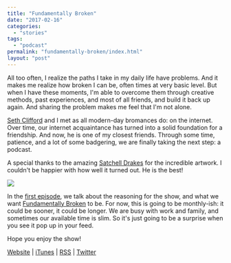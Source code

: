 ```yaml
---
title: "Fundamentally Broken"
date: "2017-02-16"
categories: 
  - "stories"
tags: 
  - "podcast"
permalink: "fundamentally-broken/index.html"
layout: "post"
---
```


All too often, I realize the paths I take in my daily life have problems. And it makes me realize how broken I can be, often times at very basic level. But when I have these moments, I'm able to overcome them through creative methods, past experiences, and most of all friends, and build it back up again. And sharing the problem makes me feel that I'm not alone.

[Seth Clifford](https://twitter.com/sethclifford) and I met as all modern-day bromances do: on the internet. Over time, our internet acquaintance has turned into a solid foundation for a friendship. And now, he is one of my closest friends. Through some time, patience, and a lot of some badgering, we are finally taking the next step: a podcast.

A special thanks to the amazing [Satchell Drakes](https://twitter.com/SatchellDrakes) for the incredible artwork. I couldn't be happier with how well it turned out. He is the best!

![](/images/Image-2-13-17-1-44-PM.jpeg)

In the [first episode](https://itunes.apple.com/us/podcast/fundamentally-broken/id1200632692?mt=2#episodeGuid=7babb7e7-3ac7-4b3e-9f65-06047c23d630), we talk about the reasoning for the show, and what we want [Fundamentally Broken](http://podcast.fundamentallybroken.men) to be. For now, this is going to be monthly-ish: it could be sooner, it could be longer. We are busy with work and family, and sometimes our available time is slim. So it's just going to be a surprise when you see it pop up in your feed.

Hope you enjoy the show!

[Website](http://podcast.fundamentallybroken.men) | [iTunes](https://itunes.apple.com/us/podcast/fundamentally-broken/id1200632692) | [RSS](http://simplecast.com/podcasts/2622/rss) | [Twitter](https://twitter.com/brokenmenshow)
